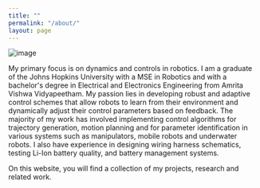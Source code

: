 ```yaml
---
title: ""
permalink: "/about/"
layout: page
---
```


![image](/assets/websiteProfile_small.png)  

My primary focus is on dynamics and controls in robotics. I am a graduate of the Johns Hopkins University with a MSE in Robotics and with a bachelor's degree in Electrical and Electronics Engineering from Amrita Vishwa Vidyapeetham. My passion lies in developing robust and adaptive control schemes that allow robots to learn from their environment and dynamically adjust their control parameters based on feedback. The majority of my work has involved implementing control algorithms for trajectory generation, motion planning and for parameter identification in various systems such as manipulators, mobile robots and underwater robots. I also have experience in designing wiring harness schematics, testing Li-Ion battery quality, and battery management systems. 

On this website, you will find a collection of my projects, research and related work.



